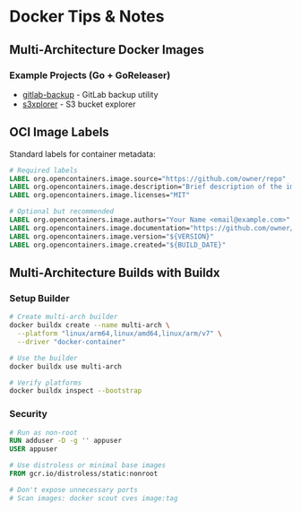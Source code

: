 # Docker Tips & Notes

## Multi-Architecture Docker Images

### Example Projects (Go + GoReleaser)
* [gitlab-backup](https://github.com/sgaunet/gitlab-backup) - GitLab backup utility
* [s3xplorer](https://github.com/sgaunet/s3xplorer) - S3 bucket explorer

## OCI Image Labels

Standard labels for container metadata:

```dockerfile
# Required labels
LABEL org.opencontainers.image.source="https://github.com/owner/repo"
LABEL org.opencontainers.image.description="Brief description of the image"
LABEL org.opencontainers.image.licenses="MIT"

# Optional but recommended
LABEL org.opencontainers.image.authors="Your Name <email@example.com>"
LABEL org.opencontainers.image.documentation="https://github.com/owner/repo"
LABEL org.opencontainers.image.version="${VERSION}"
LABEL org.opencontainers.image.created="${BUILD_DATE}"
```

## Multi-Architecture Builds with Buildx

### Setup Builder
```bash
# Create multi-arch builder
docker buildx create --name multi-arch \
  --platform "linux/arm64,linux/amd64,linux/arm/v7" \
  --driver "docker-container"

# Use the builder
docker buildx use multi-arch

# Verify platforms
docker buildx inspect --bootstrap
```

### Security
```dockerfile
# Run as non-root
RUN adduser -D -g '' appuser
USER appuser

# Use distroless or minimal base images
FROM gcr.io/distroless/static:nonroot

# Don't expose unnecessary ports
# Scan images: docker scout cves image:tag
```
